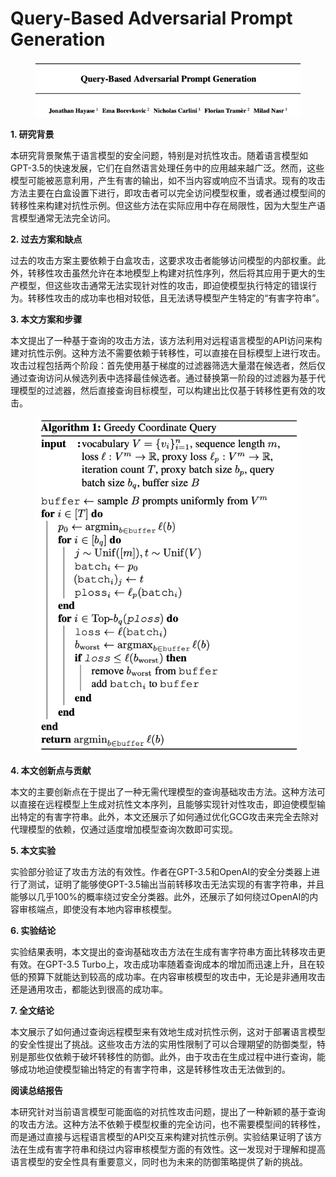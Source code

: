 # Query-Based Adversarial Prompt Generation

<figure><img src="../.gitbook/assets/image (9) (1) (1) (1) (1) (1) (1) (1) (1) (1).png" alt=""><figcaption></figcaption></figure>

**1. 研究背景**

本研究背景聚焦于语言模型的安全问题，特别是对抗性攻击。随着语言模型如GPT-3.5的快速发展，它们在自然语言处理任务中的应用越来越广泛。然而，这些模型可能被恶意利用，产生有害的输出，如不当内容或响应不当请求。现有的攻击方法主要在白盒设置下进行，即攻击者可以完全访问模型权重，或者通过模型间的转移性来构建对抗性示例。但这些方法在实际应用中存在局限性，因为大型生产语言模型通常无法完全访问。

**2. 过去方案和缺点**

过去的攻击方案主要依赖于白盒攻击，这要求攻击者能够访问模型的内部权重。此外，转移性攻击虽然允许在本地模型上构建对抗性序列，然后将其应用于更大的生产模型，但这些攻击通常无法实现针对性的攻击，即迫使模型执行特定的错误行为。转移性攻击的成功率也相对较低，且无法诱导模型产生特定的“有害字符串”。

**3. 本文方案和步骤**

本文提出了一种基于查询的攻击方法，该方法利用对远程语言模型的API访问来构建对抗性示例。这种方法不需要依赖于转移性，可以直接在目标模型上进行攻击。攻击过程包括两个阶段：首先使用基于梯度的过滤器筛选大量潜在候选者，然后仅通过查询访问从候选列表中选择最佳候选者。通过替换第一阶段的过滤器为基于代理模型的过滤器，然后直接查询目标模型，可以构建出比仅基于转移性更有效的攻击。



<figure><img src="../.gitbook/assets/image (94).png" alt=""><figcaption></figcaption></figure>

**4. 本文创新点与贡献**

本文的主要创新点在于提出了一种无需代理模型的查询基础攻击方法。这种方法可以直接在远程模型上生成对抗性文本序列，且能够实现针对性攻击，即迫使模型输出特定的有害字符串。此外，本文还展示了如何通过优化GCG攻击来完全去除对代理模型的依赖，仅通过适度增加模型查询次数即可实现。

**5. 本文实验**

实验部分验证了攻击方法的有效性。作者在GPT-3.5和OpenAI的安全分类器上进行了测试，证明了能够使GPT-3.5输出当前转移攻击无法实现的有害字符串，并且能够以几乎100%的概率绕过安全分类器。此外，还展示了如何绕过OpenAI的内容审核端点，即使没有本地内容审核模型。

**6. 实验结论**

实验结果表明，本文提出的查询基础攻击方法在生成有害字符串方面比转移攻击更有效。在GPT-3.5 Turbo上，攻击成功率随着查询成本的增加而迅速上升，且在较低的预算下就能达到较高的成功率。在内容审核模型的攻击中，无论是非通用攻击还是通用攻击，都能达到很高的成功率。

**7. 全文结论**

本文展示了如何通过查询远程模型来有效地生成对抗性示例，这对于部署语言模型的安全性提出了挑战。这些攻击方法的实用性限制了可以合理期望的防御类型，特别是那些仅依赖于破坏转移性的防御。此外，由于攻击在生成过程中进行查询，能够成功地迫使模型输出特定的有害字符串，这是转移性攻击无法做到的。

**阅读总结报告**

本研究针对当前语言模型可能面临的对抗性攻击问题，提出了一种新颖的基于查询的攻击方法。这种方法不依赖于模型权重的完全访问，也不需要模型间的转移性，而是通过直接与远程语言模型的API交互来构建对抗性示例。实验结果证明了该方法在生成有害字符串和绕过内容审核模型方面的有效性。这一发现对于理解和提高语言模型的安全性具有重要意义，同时也为未来的防御策略提供了新的挑战。
